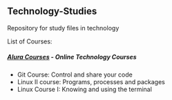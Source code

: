 ## Technology-Studies
Repository for study files in technology

List of Courses:
##### [Alura Courses](https://github.com/hugoledra/Technology-Studies/blob/master/Alura%20Courses/README.md) - Online Technology Courses
  - Git Course: Control and share your code
  - Linux II course: Programs, processes and packages
  - Linux Course I: Knowing and using the terminal
